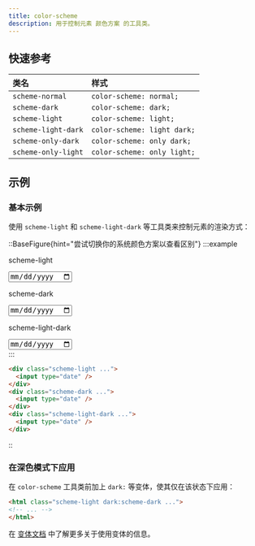```yaml
---
title: color-scheme
description: 用于控制元素 颜色方案 的工具类。
---
```


## 快速参考

| 类名              | 样式                  |
| :---------------- | :-------------------- |
| `scheme-normal`   | `color-scheme: normal;` |
| `scheme-dark`     | `color-scheme: dark;`   |
| `scheme-light`    | `color-scheme: light;`  |
| `scheme-light-dark`| `color-scheme: light dark;` |
| `scheme-only-dark` | `color-scheme: only dark;` |
| `scheme-only-light`| `color-scheme: only light;` |

## 示例

### 基本示例

使用 `scheme-light` 和 `scheme-light-dark` 等工具类来控制元素的渲染方式：

::BaseFigure{hint="尝试切换你的系统颜色方案以查看区别"}
:::example
<div class="flex justify-between gap-8 text-sm max-sm:flex-col">
  <div class="flex flex-grow flex-col items-center gap-3 text-center scheme-light">
    <p class="font-mono font-medium text-gray-500 dark:text-gray-400">scheme-light</p>
    <input
      type="date"
      class="w-full rounded-lg border border-gray-950/10 bg-[Field] px-3 py-2 text-[FieldText] dark:border-white/10"
    />
  </div>
  <div class="flex flex-grow flex-col items-center gap-3 text-center scheme-dark">
    <p class="font-mono font-medium text-gray-500 dark:text-gray-400">scheme-dark</p>
    <input
      type="date"
      class="w-full rounded-lg border border-gray-950/10 bg-[Field] px-3 py-2 text-[FieldText] dark:border-white/10"
    />
  </div>
  <div class="flex flex-grow flex-col items-center gap-3 text-center scheme-light-dark">
    <p class="font-medium text-gray-500 dark:text-gray-400">scheme-light-dark</p>
    <input
      type="date"
      class="w-full rounded-lg border border-gray-950/10 bg-[Field] px-3 py-2 text-[FieldText] dark:border-white/10"
    />
  </div>
</div>
:::

```html
<div class="scheme-light ...">
  <input type="date" />
</div>
<div class="scheme-dark ...">
  <input type="date" />
</div>
<div class="scheme-light-dark ...">
  <input type="date" />
</div>
```
::

### 在深色模式下应用

在 `color-scheme` 工具类前加上 `dark:` 等变体，使其仅在该状态下应用：

```html
<html class="scheme-light dark:scheme-dark ...">
<!-- ... -->
</html>
```

在 [变体文档](https://tailwindcss.com/docs/hover-focus-and-other-states%23variants) 中了解更多关于使用变体的信息。

